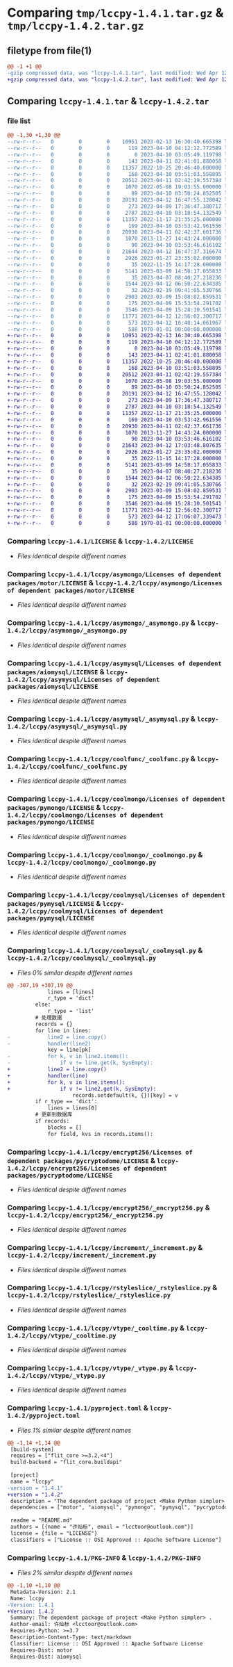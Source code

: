# Comparing `tmp/lccpy-1.4.1.tar.gz` & `tmp/lccpy-1.4.2.tar.gz`

## filetype from file(1)

```diff
@@ -1 +1 @@
-gzip compressed data, was "lccpy-1.4.1.tar", last modified: Wed Apr 12 16:49:12 2023, max compression
+gzip compressed data, was "lccpy-1.4.2.tar", last modified: Wed Apr 12 17:07:34 2023, max compression
```

## Comparing `lccpy-1.4.1.tar` & `lccpy-1.4.2.tar`

### file list

```diff
@@ -1,30 +1,30 @@
--rw-r--r--   0        0        0    10951 2023-02-13 16:30:40.665398 lccpy-1.4.1/LICENSE
--rw-r--r--   0        0        0      119 2023-04-10 04:12:12.772589 lccpy-1.4.1/README.md
--rw-r--r--   0        0        0        0 2023-04-10 03:05:49.119798 lccpy-1.4.1/lccpy/__init__.py
--rw-r--r--   0        0        0      143 2023-04-11 02:41:01.880058 lccpy-1.4.1/lccpy/_mtype.py
--rw-r--r--   0        0        0    11357 2022-10-25 20:46:40.000000 lccpy-1.4.1/lccpy/asymongo/Licenses of dependent packages/motor/LICENSE
--rw-r--r--   0        0        0      168 2023-04-10 03:51:03.558895 lccpy-1.4.1/lccpy/asymongo/__init__.py
--rw-r--r--   0        0        0    20512 2023-04-11 02:42:19.557384 lccpy-1.4.1/lccpy/asymongo/_asymongo.py
--rw-r--r--   0        0        0     1070 2022-05-08 19:03:55.000000 lccpy-1.4.1/lccpy/asymysql/Licenses of dependent packages/aiomysql/LICENSE
--rw-r--r--   0        0        0       89 2023-04-10 03:50:24.852505 lccpy-1.4.1/lccpy/asymysql/__init__.py
--rw-r--r--   0        0        0    20191 2023-04-12 16:47:55.128042 lccpy-1.4.1/lccpy/asymysql/_asymysql.py
--rw-r--r--   0        0        0      273 2023-04-09 17:36:47.380717 lccpy-1.4.1/lccpy/coolfunc/__init__.py
--rw-r--r--   0        0        0     2787 2023-04-10 03:18:54.132549 lccpy-1.4.1/lccpy/coolfunc/_coolfunc.py
--rw-r--r--   0        0        0    11357 2022-11-17 21:35:25.000000 lccpy-1.4.1/lccpy/coolmongo/Licenses of dependent packages/pymongo/LICENSE
--rw-r--r--   0        0        0      169 2023-04-10 03:53:42.961556 lccpy-1.4.1/lccpy/coolmongo/__init__.py
--rw-r--r--   0        0        0    20930 2023-04-11 02:42:37.661736 lccpy-1.4.1/lccpy/coolmongo/_coolmongo.py
--rw-r--r--   0        0        0     1070 2013-11-27 14:43:24.000000 lccpy-1.4.1/lccpy/coolmysql/Licenses of dependent packages/pymysql/LICENSE
--rw-r--r--   0        0        0       90 2023-04-10 03:53:46.616102 lccpy-1.4.1/lccpy/coolmysql/__init__.py
--rw-r--r--   0        0        0    21644 2023-04-12 16:47:37.316674 lccpy-1.4.1/lccpy/coolmysql/_coolmysql.py
--rw-r--r--   0        0        0     2926 2023-01-27 23:35:02.000000 lccpy-1.4.1/lccpy/encrypt256/Licenses of dependent packages/pycryptodome/LICENSE
--rw-r--r--   0        0        0       35 2022-11-15 14:17:28.000000 lccpy-1.4.1/lccpy/encrypt256/__init__.py
--rw-r--r--   0        0        0     5141 2023-03-09 14:58:17.055833 lccpy-1.4.1/lccpy/encrypt256/_encrypt256.py
--rw-r--r--   0        0        0       35 2023-04-07 08:40:27.218236 lccpy-1.4.1/lccpy/increment/__init__.py
--rw-r--r--   0        0        0     1544 2023-04-12 06:50:22.634385 lccpy-1.4.1/lccpy/increment/_increment.py
--rw-r--r--   0        0        0       32 2023-02-19 09:41:05.530766 lccpy-1.4.1/lccpy/rstyleslice/__init__.py
--rw-r--r--   0        0        0     2903 2023-03-09 15:08:02.859531 lccpy-1.4.1/lccpy/rstyleslice/_rstyleslice.py
--rw-r--r--   0        0        0      175 2023-04-09 15:53:54.291702 lccpy-1.4.1/lccpy/vtype/__init__.py
--rw-r--r--   0        0        0     3546 2023-04-09 15:28:10.501541 lccpy-1.4.1/lccpy/vtype/_cooltime.py
--rw-r--r--   0        0        0    11771 2023-04-12 12:56:02.300717 lccpy-1.4.1/lccpy/vtype/_vtype.py
--rw-r--r--   0        0        0      573 2023-04-12 16:48:14.061967 lccpy-1.4.1/pyproject.toml
--rw-r--r--   0        0        0      588 1970-01-01 00:00:00.000000 lccpy-1.4.1/PKG-INFO
+-rw-r--r--   0        0        0    10951 2023-02-13 16:30:40.665398 lccpy-1.4.2/LICENSE
+-rw-r--r--   0        0        0      119 2023-04-10 04:12:12.772589 lccpy-1.4.2/README.md
+-rw-r--r--   0        0        0        0 2023-04-10 03:05:49.119798 lccpy-1.4.2/lccpy/__init__.py
+-rw-r--r--   0        0        0      143 2023-04-11 02:41:01.880058 lccpy-1.4.2/lccpy/_mtype.py
+-rw-r--r--   0        0        0    11357 2022-10-25 20:46:40.000000 lccpy-1.4.2/lccpy/asymongo/Licenses of dependent packages/motor/LICENSE
+-rw-r--r--   0        0        0      168 2023-04-10 03:51:03.558895 lccpy-1.4.2/lccpy/asymongo/__init__.py
+-rw-r--r--   0        0        0    20512 2023-04-11 02:42:19.557384 lccpy-1.4.2/lccpy/asymongo/_asymongo.py
+-rw-r--r--   0        0        0     1070 2022-05-08 19:03:55.000000 lccpy-1.4.2/lccpy/asymysql/Licenses of dependent packages/aiomysql/LICENSE
+-rw-r--r--   0        0        0       89 2023-04-10 03:50:24.852505 lccpy-1.4.2/lccpy/asymysql/__init__.py
+-rw-r--r--   0        0        0    20191 2023-04-12 16:47:55.128042 lccpy-1.4.2/lccpy/asymysql/_asymysql.py
+-rw-r--r--   0        0        0      273 2023-04-09 17:36:47.380717 lccpy-1.4.2/lccpy/coolfunc/__init__.py
+-rw-r--r--   0        0        0     2787 2023-04-10 03:18:54.132549 lccpy-1.4.2/lccpy/coolfunc/_coolfunc.py
+-rw-r--r--   0        0        0    11357 2022-11-17 21:35:25.000000 lccpy-1.4.2/lccpy/coolmongo/Licenses of dependent packages/pymongo/LICENSE
+-rw-r--r--   0        0        0      169 2023-04-10 03:53:42.961556 lccpy-1.4.2/lccpy/coolmongo/__init__.py
+-rw-r--r--   0        0        0    20930 2023-04-11 02:42:37.661736 lccpy-1.4.2/lccpy/coolmongo/_coolmongo.py
+-rw-r--r--   0        0        0     1070 2013-11-27 14:43:24.000000 lccpy-1.4.2/lccpy/coolmysql/Licenses of dependent packages/pymysql/LICENSE
+-rw-r--r--   0        0        0       90 2023-04-10 03:53:46.616102 lccpy-1.4.2/lccpy/coolmysql/__init__.py
+-rw-r--r--   0        0        0    21643 2023-04-12 17:03:48.807635 lccpy-1.4.2/lccpy/coolmysql/_coolmysql.py
+-rw-r--r--   0        0        0     2926 2023-01-27 23:35:02.000000 lccpy-1.4.2/lccpy/encrypt256/Licenses of dependent packages/pycryptodome/LICENSE
+-rw-r--r--   0        0        0       35 2022-11-15 14:17:28.000000 lccpy-1.4.2/lccpy/encrypt256/__init__.py
+-rw-r--r--   0        0        0     5141 2023-03-09 14:58:17.055833 lccpy-1.4.2/lccpy/encrypt256/_encrypt256.py
+-rw-r--r--   0        0        0       35 2023-04-07 08:40:27.218236 lccpy-1.4.2/lccpy/increment/__init__.py
+-rw-r--r--   0        0        0     1544 2023-04-12 06:50:22.634385 lccpy-1.4.2/lccpy/increment/_increment.py
+-rw-r--r--   0        0        0       32 2023-02-19 09:41:05.530766 lccpy-1.4.2/lccpy/rstyleslice/__init__.py
+-rw-r--r--   0        0        0     2903 2023-03-09 15:08:02.859531 lccpy-1.4.2/lccpy/rstyleslice/_rstyleslice.py
+-rw-r--r--   0        0        0      175 2023-04-09 15:53:54.291702 lccpy-1.4.2/lccpy/vtype/__init__.py
+-rw-r--r--   0        0        0     3546 2023-04-09 15:28:10.501541 lccpy-1.4.2/lccpy/vtype/_cooltime.py
+-rw-r--r--   0        0        0    11771 2023-04-12 12:56:02.300717 lccpy-1.4.2/lccpy/vtype/_vtype.py
+-rw-r--r--   0        0        0      573 2023-04-12 17:06:07.339473 lccpy-1.4.2/pyproject.toml
+-rw-r--r--   0        0        0      588 1970-01-01 00:00:00.000000 lccpy-1.4.2/PKG-INFO
```

### Comparing `lccpy-1.4.1/LICENSE` & `lccpy-1.4.2/LICENSE`

 * *Files identical despite different names*

### Comparing `lccpy-1.4.1/lccpy/asymongo/Licenses of dependent packages/motor/LICENSE` & `lccpy-1.4.2/lccpy/asymongo/Licenses of dependent packages/motor/LICENSE`

 * *Files identical despite different names*

### Comparing `lccpy-1.4.1/lccpy/asymongo/_asymongo.py` & `lccpy-1.4.2/lccpy/asymongo/_asymongo.py`

 * *Files identical despite different names*

### Comparing `lccpy-1.4.1/lccpy/asymysql/Licenses of dependent packages/aiomysql/LICENSE` & `lccpy-1.4.2/lccpy/asymysql/Licenses of dependent packages/aiomysql/LICENSE`

 * *Files identical despite different names*

### Comparing `lccpy-1.4.1/lccpy/asymysql/_asymysql.py` & `lccpy-1.4.2/lccpy/asymysql/_asymysql.py`

 * *Files identical despite different names*

### Comparing `lccpy-1.4.1/lccpy/coolfunc/_coolfunc.py` & `lccpy-1.4.2/lccpy/coolfunc/_coolfunc.py`

 * *Files identical despite different names*

### Comparing `lccpy-1.4.1/lccpy/coolmongo/Licenses of dependent packages/pymongo/LICENSE` & `lccpy-1.4.2/lccpy/coolmongo/Licenses of dependent packages/pymongo/LICENSE`

 * *Files identical despite different names*

### Comparing `lccpy-1.4.1/lccpy/coolmongo/_coolmongo.py` & `lccpy-1.4.2/lccpy/coolmongo/_coolmongo.py`

 * *Files identical despite different names*

### Comparing `lccpy-1.4.1/lccpy/coolmysql/Licenses of dependent packages/pymysql/LICENSE` & `lccpy-1.4.2/lccpy/coolmysql/Licenses of dependent packages/pymysql/LICENSE`

 * *Files identical despite different names*

### Comparing `lccpy-1.4.1/lccpy/coolmysql/_coolmysql.py` & `lccpy-1.4.2/lccpy/coolmysql/_coolmysql.py`

 * *Files 0% similar despite different names*

```diff
@@ -307,19 +307,19 @@
             lines = [lines]
             r_type = 'dict'
         else:
             r_type = 'list'
         # 处理数据
         records = {}
         for line in lines:
-            line2 = line.copy()
-            handler(line2)
             key = line[pk]
-            for k, v in line2.items():
-                if v != line.get(k, SysEmpty):
+            line2 = line.copy()
+            handler(line)
+            for k, v in line.items():
+                if v != line2.get(k, SysEmpty):
                     records.setdefault(k, {})[key] = v
         if r_type == 'dict':
             lines = lines[0]
         # 更新到数据库
         if records:
             blocks = []
             for field, kvs in records.items():
```

### Comparing `lccpy-1.4.1/lccpy/encrypt256/Licenses of dependent packages/pycryptodome/LICENSE` & `lccpy-1.4.2/lccpy/encrypt256/Licenses of dependent packages/pycryptodome/LICENSE`

 * *Files identical despite different names*

### Comparing `lccpy-1.4.1/lccpy/encrypt256/_encrypt256.py` & `lccpy-1.4.2/lccpy/encrypt256/_encrypt256.py`

 * *Files identical despite different names*

### Comparing `lccpy-1.4.1/lccpy/increment/_increment.py` & `lccpy-1.4.2/lccpy/increment/_increment.py`

 * *Files identical despite different names*

### Comparing `lccpy-1.4.1/lccpy/rstyleslice/_rstyleslice.py` & `lccpy-1.4.2/lccpy/rstyleslice/_rstyleslice.py`

 * *Files identical despite different names*

### Comparing `lccpy-1.4.1/lccpy/vtype/_cooltime.py` & `lccpy-1.4.2/lccpy/vtype/_cooltime.py`

 * *Files identical despite different names*

### Comparing `lccpy-1.4.1/lccpy/vtype/_vtype.py` & `lccpy-1.4.2/lccpy/vtype/_vtype.py`

 * *Files identical despite different names*

### Comparing `lccpy-1.4.1/pyproject.toml` & `lccpy-1.4.2/pyproject.toml`

 * *Files 1% similar despite different names*

```diff
@@ -1,14 +1,14 @@
 [build-system]
 requires = ["flit_core >=3.2,<4"]
 build-backend = "flit_core.buildapi"
 
 [project]
 name = "lccpy"
-version = "1.4.1"
+version = "1.4.2"
 description = "The dependent package of project <Make Python simpler> ."
 dependencies = ["motor", "aiomysql", "pymongo", "pymysql", "pycryptodome"]
 
 readme = "README.md"
 authors = [{name = "许灿标", email = "lcctoor@outlook.com"}]
 license = {file = "LICENSE"}
 classifiers = ["License :: OSI Approved :: Apache Software License"]
```

### Comparing `lccpy-1.4.1/PKG-INFO` & `lccpy-1.4.2/PKG-INFO`

 * *Files 2% similar despite different names*

```diff
@@ -1,10 +1,10 @@
 Metadata-Version: 2.1
 Name: lccpy
-Version: 1.4.1
+Version: 1.4.2
 Summary: The dependent package of project <Make Python simpler> .
 Author-email: 许灿标 <lcctoor@outlook.com>
 Requires-Python: >=3.7
 Description-Content-Type: text/markdown
 Classifier: License :: OSI Approved :: Apache Software License
 Requires-Dist: motor
 Requires-Dist: aiomysql
```

